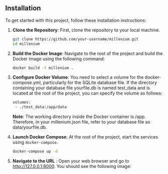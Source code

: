 ## Installation

To get started with this project, follow these installation instructions:

1. **Clone the Repository**: First, clone the repository to your local machine.

   ```bash
   git clone https://github.com/your-username/millenium.git
   cd millenium
   ```

2. **Build the Docker Image**: Navigate to the root of the project and build the Docker image using the following command:

   ```bash
   docker build -t millenium .
   ```

3. **Configure Docker Volume**: You need to select a volume for the docker-compose.yml, particularly for the SQLite database file. 
   If the directory containing your database file yourfile.db is named test_data and is located at the root of the project,
   you can specify the volume as follows:

   ```bash
   volumes:
    - ./test_data:/app/data
   ```
   
   **Note**: The working directory inside the Docker container is /app. Therefore, in your millenium.json file, refer to your database file as data/yourfile.db.

4. **Launch Docker Compose**: At the root of the project, start the services using `docker-compose`.

   ```bash
   docker-compose up -d
   ```
5. **Navigate to the URL** : Open your web browser and go to http://127.0.0.1:8000. You should see the following image:
   
   

   
